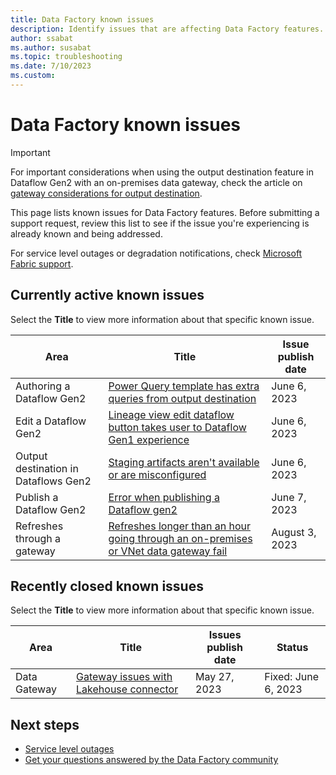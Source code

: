 ```yaml
---
title: Data Factory known issues
description: Identify issues that are affecting Data Factory features. 
author: ssabat
ms.author: susabat
ms.topic: troubleshooting    
ms.date: 7/10/2023
ms.custom:  
---
```


# Data Factory known issues

>[!IMPORTANT]
> For important considerations when using the output destination feature in Dataflow Gen2 with an on-premises data gateway, check the article on [gateway considerations for output destination](gateway-considerations-output-destinations.md).

This page lists known issues for Data Factory features. Before submitting a support request, review this list to see if the issue you're experiencing is already known and being addressed.

For service level outages or degradation notifications, check [Microsoft Fabric support](https://support.fabric.microsoft.com/).  

## Currently active known issues

Select the **Title** to view more information about that specific known issue.

|    Area                              |  Title  |  Issue publish date |  
|------------------------------------|---------|---------------------|
|  Authoring a Dataflow Gen2                  |  [Power Query template has extra queries from output destination](known-issue-template.md)    |   June 6, 2023    |
|  Edit a Dataflow Gen2                  |  [Lineage view edit dataflow button takes user to Dataflow Gen1 experience](known-issue-lineage-view-edit.md)    |   June 6, 2023    |
|  Output destination in Dataflows Gen2               |  [Staging artifacts aren't available or are misconfigured](known-issue-staging-artifact.md)    |   June 6, 2023    |
|Publish a Dataflow Gen2| [Error when publishing a Dataflow gen2](known-issue-publish-dataflow.md) | June 7, 2023| 
| Refreshes through a gateway | [Refreshes longer than an hour going through an on-premises or VNet data gateway fail](/data-integration/gateway/service-gateway-tshoot#limitations-and-considerations) | August 3, 2023 |

## Recently closed known issues

Select the **Title** to view more information about that specific known issue.

| Area                              |  Title           |  Issues publish date |  Status  |
|------------------------------------|------------------|---------------------|-----------|
|Data Gateway            |  [Gateway issues with Lakehouse connector](known-issue-gateway.md)   |  May 27, 2023   |  Fixed: June 6, 2023  |

## Next steps

- [Service level outages](https://support.fabric.microsoft.com)
- [Get your questions answered by the Data Factory community](https://community.fabric.microsoft.com/t5/Data-Factory-preview-Community/ct-p/datafactory)
